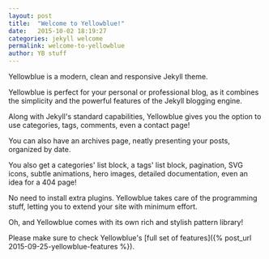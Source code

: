 ```yaml
---
layout: post
title:  "Welcome to Yellowblue!"
date:   2015-10-02 18:19:27
categories: jekyll welcome
permalink: welcome-to-yellowblue
author: YB stuff
---
```

Yellowblue is a modern, clean and responsive Jekyll theme.

Yellowblue is perfect for your personal or professional blog, as it combines the simplicity and the powerful features of the Jekyll blogging engine.

Along with Jekyll's standard capabilities, Yellowblue gives you the option to use categories, tags, comments, even a contact page!

You can also have an archives page, neatly presenting your posts, organized by date.

You also get a categories' list block, a tags' list block, pagination, SVG icons, subtle animations, hero images, detailed documentation, even an idea for a 404 page!

No need to install extra plugins. Yellowblue takes care of the programming stuff, letting you to extend your site with minimum effort.

Oh, and Yellowblue comes with its own rich and stylish pattern library!

Please make sure to check Yellowblue's [full set of features]({% post_url 2015-09-25-yellowblue-features %}).
